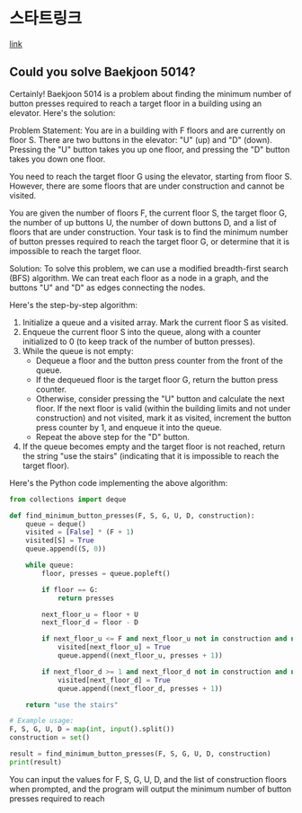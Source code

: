 # 스타트링크

[link](https://www.acmicpc.net/problem/5014)

## Could you solve Baekjoon 5014?

Certainly! Baekjoon 5014 is a problem about finding the minimum number of button presses required to reach a target floor in a building using an elevator. Here's the solution:

Problem Statement:
You are in a building with F floors and are currently on floor S. There are two buttons in the elevator: "U" (up) and "D" (down). Pressing the "U" button takes you up one floor, and pressing the "D" button takes you down one floor.

You need to reach the target floor G using the elevator, starting from floor S. However, there are some floors that are under construction and cannot be visited.

You are given the number of floors F, the current floor S, the target floor G, the number of up buttons U, the number of down buttons D, and a list of floors that are under construction. Your task is to find the minimum number of button presses required to reach the target floor G, or determine that it is impossible to reach the target floor.

Solution:
To solve this problem, we can use a modified breadth-first search (BFS) algorithm. We can treat each floor as a node in a graph, and the buttons "U" and "D" as edges connecting the nodes.

Here's the step-by-step algorithm:

1. Initialize a queue and a visited array. Mark the current floor S as visited.
2. Enqueue the current floor S into the queue, along with a counter initialized to 0 (to keep track of the number of button presses).
3. While the queue is not empty:
   - Dequeue a floor and the button press counter from the front of the queue.
   - If the dequeued floor is the target floor G, return the button press counter.
   - Otherwise, consider pressing the "U" button and calculate the next floor. If the next floor is valid (within the building limits and not under construction) and not visited, mark it as visited, increment the button press counter by 1, and enqueue it into the queue.
   - Repeat the above step for the "D" button.
4. If the queue becomes empty and the target floor is not reached, return the string "use the stairs" (indicating that it is impossible to reach the target floor).

Here's the Python code implementing the above algorithm:

```python
from collections import deque

def find_minimum_button_presses(F, S, G, U, D, construction):
    queue = deque()
    visited = [False] * (F + 1)
    visited[S] = True
    queue.append((S, 0))

    while queue:
        floor, presses = queue.popleft()

        if floor == G:
            return presses

        next_floor_u = floor + U
        next_floor_d = floor - D

        if next_floor_u <= F and next_floor_u not in construction and not visited[next_floor_u]:
            visited[next_floor_u] = True
            queue.append((next_floor_u, presses + 1))

        if next_floor_d >= 1 and next_floor_d not in construction and not visited[next_floor_d]:
            visited[next_floor_d] = True
            queue.append((next_floor_d, presses + 1))

    return "use the stairs"

# Example usage:
F, S, G, U, D = map(int, input().split())
construction = set()

result = find_minimum_button_presses(F, S, G, U, D, construction)
print(result)
```

You can input the values for F, S, G, U, D, and the list of construction floors when prompted, and the program will output the minimum number of button presses required to reach
